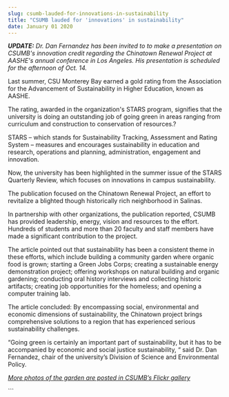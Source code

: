 ```yaml
---
slug: csumb-lauded-for-innovations-in-sustainability
title: "CSUMB lauded for 'innovations' in sustainability"
date: January 01 2020
---
```


 
<p>
  <em
    ><strong>UPDATE:</strong> Dr. Dan Fernandez has been invited to to make a
    presentation on CSUMB's innovation credit regarding the Chinatown Renewal
    Project at AASHE's annual conference in Los Angeles. His presentation is
    scheduled for the afternoon of Oct. 14.</em
  >
</p>
<p>
  Last summer, CSU Monterey Bay earned a gold rating from the Association for
  the Advancement of Sustainability in Higher Education, known as AASHE.
</p>
<p>
  The rating, awarded in the organization's STARS program, signifies that the
  university is doing an outstanding job of going green in areas ranging from
  curriculum and construction to conservation of resources.?
</p>
<p>
  STARS – which stands for Sustainability Tracking, Assessment and Rating System
  – measures and encourages sustainability in education and research, operations
  and planning, administration, engagement and innovation.
</p>
<p>
  Now, the university has been highlighted in the summer issue of the STARS
  Quarterly Review, which focuses on innovations in campus sustainability.
</p>
<p>
  The publication focused on the Chinatown Renewal Project, an effort to
  revitalize a blighted though historically rich neighborhood in Salinas.
</p>
<p>
  In partnership with other organizations, the publication reported, CSUMB has
  provided leadership, energy, vision and resources to the effort. Hundreds of
  students and more than 20 faculty and staff members have made a significant
  contribution to the project.
</p>
<p>
  The article pointed out that sustainability has been a consistent theme in
  these efforts, which include building a community garden where organic food is
  grown; starting a Green Jobs Corps; creating a sustainable energy
  demonstration project; offering workshops on natural building and organic
  gardening; conducting oral history interviews and collecting historic
  artifacts; creating job opportunities for the homeless; and opening a computer
  training lab.
</p>
<p>
  The article concluded: By encompassing social, environmental and economic
  dimensions of sustainability, the Chinatown project brings comprehensive
  solutions to a region that has experienced serious sustainability challenges.
</p>
<p>
  “Going green is certainly an important part of sustainability, but it has to
  be accompanied by economic and social justice sustainability, “ said Dr. Dan
  Fernandez, chair of the university’s Division of Science and Environmental
  Policy.
</p>
<p>
  <a href="https://www.flickr.com/photos/csumb/sets/72157627894867792/detail/"
    ><em>More photos of the garden are posted in CSUMB’s Flickr gallery</em></a
  >
</p>
```

